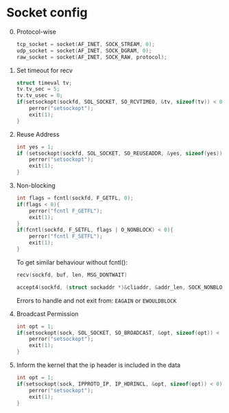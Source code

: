 # Socket config

0. Protocol-wise

    ```c
    tcp_socket = socket(AF_INET, SOCK_STREAM, 0);
    udp_socket = socket(AF_INET, SOCK_DGRAM, 0);
    raw_socket = socket(AF_INET, SOCK_RAW, protocol);
    ```

1. Set timeout for recv

    ```c
    struct timeval tv;
    tv.tv_sec = 5;
    tv.tv_usec = 0;
    if(setsockopt(sockfd, SOL_SOCKET, SO_RCVTIMEO, &tv, sizeof(tv)) < 0){
        perror("setsockopt");
        exit(1);
    }
    ```

2. Reuse Address

    ```c
    int yes = 1;
    if (setsockopt(sockfd, SOL_SOCKET, SO_REUSEADDR, &yes, sizeof(yes)) < 0) {
        perror("setsockopt");
        exit(1);
    }
    ```

3. Non-blocking

    ```c
    int flags = fcntl(sockfd, F_GETFL, 0);
    if(flags < 0){
        perror("fcntl F_GETFL");
        exit(1);
    }
    if(fcntl(sockfd, F_SETFL, flags | O_NONBLOCK) < 0){
        perror("fcntl F_SETFL");
        exit(1);
    }
    ```

    To get similar behaviour without fcntl():

    ```c
    recv(sockfd, buf, len, MSG_DONTWAIT)
    ```

    ```c
    accept4(sockfd, (struct sockaddr *)&cliaddr, &addr_len, SOCK_NONBLOCK);
    ```

    Errors to handle and not exit from: `EAGAIN` or `EWOULDBLOCK`

4. Broadcast Permission

    ```c
    int opt = 1;
    if(setsockopt(sock, SOL_SOCKET, SO_BROADCAST, &opt, sizeof(opt)) < 0){
        perror("setsockopt");
        exit(1);
    }
    ```

5. Inform the kernel that the ip header is included in the data

    ```c
    int opt = 1;
    if(setsockopt(sock, IPPROTO_IP, IP_HDRINCL, &opt, sizeof(opt)) < 0){
        perror("setsockopt");
        exit(1);
    }
    ```

